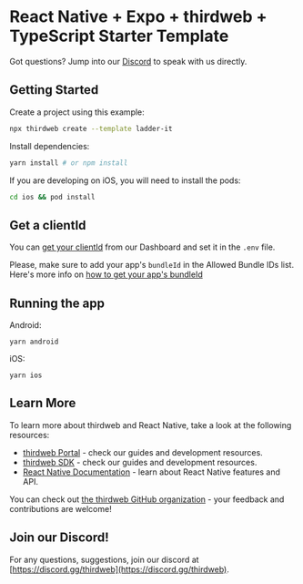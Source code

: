 # React Native + Expo + thirdweb + TypeScript Starter Template

Got questions? Jump into our [Discord](https://discord.gg/thirdweb) to speak with us directly.

## Getting Started

Create a project using this example:

```bash
npx thirdweb create --template ladder-it
```

Install dependencies:

```bash
yarn install # or npm install
```

If you are developing on iOS, you will need to install the pods:

```bash
cd ios && pod install
```

## Get a clientId

You can [get your clientId](https://thirdweb.com/dashboard/settings/api-keys) from our Dashboard and set it in the `.env` file.

Please, make sure to add your app's `bundleId` in the Allowed Bundle IDs list. Here's more info on [how to get your app's bundleId](https://portal.thirdweb.com/api-keys#how-to-get-my-bundleid)

## Running the app

Android:

```
yarn android
```

iOS:

```
yarn ios
```

## Learn More

To learn more about thirdweb and React Native, take a look at the following resources:

- [thirdweb Portal](https://portal.thirdweb.com) - check our guides and development resources.
- [thirdweb SDK](https://portal.thirdweb.com/sdk) - check our guides and development resources.
- [React Native Documentation](https://reactnative.dev/) - learn about React Native features and API.

You can check out [the thirdweb GitHub organization](https://github.com/thirdweb-dev) - your feedback and contributions are welcome!

## Join our Discord!

For any questions, suggestions, join our discord at [https://discord.gg/thirdweb](https://discord.gg/thirdweb).
